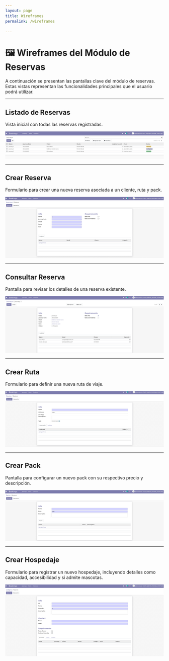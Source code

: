 ```yaml
---
layout: page
title: Wireframes
permalink: /wireframes

--- 
```

# 🖼️ Wireframes del Módulo de Reservas

A continuación se presentan las pantallas clave del módulo de reservas. Estas vistas representan las funcionalidades principales que el usuario podrá utilizar.

---

## Listado de Reservas

Vista inicial con todas las reservas registradas.

![Listado de Reservas](../images/wireframe_reservas.png)

---

## Crear Reserva

Formulario para crear una nueva reserva asociada a un cliente, ruta y pack.

![Crear Reserva](../images/wireframe_crear_reserva.png)

---

## Consultar Reserva

Pantalla para revisar los detalles de una reserva existente.

![Consultar Reserva](../images/wireframe_consultar_reserva.png)

---

## Crear Ruta

Formulario para definir una nueva ruta de viaje.

![Crear Ruta](../images/wireframe_crear_ruta.png)

---

## Crear Pack

Pantalla para configurar un nuevo pack con su respectivo precio y descripción.

![Crear Pack](../images/wireframe_crear_pack.png)

---

## Crear Hospedaje

Formulario para registrar un nuevo hospedaje, incluyendo detalles como capacidad, accesibilidad y si admite mascotas.

![Crear Hospedaje](../images/wireframe_crear_hospedaje.png)